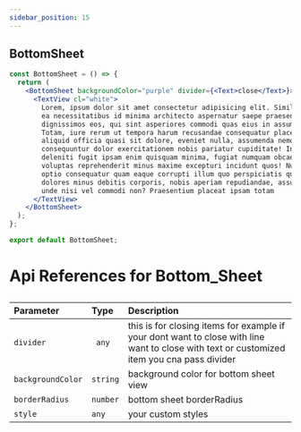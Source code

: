 ```yaml
---
sidebar_position: 15
---
```


## BottomSheet

```jsx or tsx or js
const BottomSheet = () => {
  return (
    <BottomSheet backgroundColor="purple" divider={<Text>close</Text>}>
      <TextView cl="white">
        Lorem, ipsum dolor sit amet consectetur adipisicing elit. Similique odit
        ea necessitatibus id minima architecto aspernatur saepe praesentium
        dignissimos eos, qui sint asperiores commodi quas eius in assumenda.
        Totam, iure rerum ut tempora harum recusandae consequatur placeat
        aliquid officia quasi sit dolore, eveniet nulla, assumenda nemo
        consequuntur dolor exercitationem nobis pariatur cupiditate! Inventore
        deleniti fugit ipsam enim quisquam minima, fugiat numquam obcaecati
        voluptas reprehenderit minus maxime excepturi incidunt quos! Nulla,
        optio consequatur quam eaque corrupti illum quo perspiciatis quos ab
        dolores minus debitis corporis, nobis aperiam repudiandae, assumenda
        unde nisi vel commodi non? Praesentium placeat ipsam totam
      </TextView>
    </BottomSheet>
  );
};

export default BottomSheet;
```

# Api References for Bottom_Sheet

##

| Parameter         | Type     | Description                                                                                                                                |
| :---------------- | :------- | :----------------------------------------------------------------------------------------------------------------------------------------- |
| `divider`         | ` any`   | this is for closing items for example if your dont want to close with line want to close with text or customized item you cna pass divider |
| `backgroundColor` | `string` | background color for bottom sheet view                                                                                                     |
| `borderRadius`    | `number` | bottom sheet borderRadius                                                                                                                  |
| `style`           | `any`    | your custom styles                                                                                                                         |

```

```
